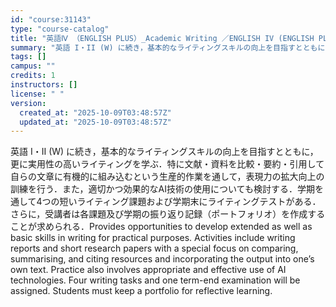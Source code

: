 ```yaml
---
id: "course:31143"
type: "course-catalog"
title: "英語Ⅳ （ENGLISH PLUS）_Academic Writing ／ENGLISH IV (ENGLISH PLUS)"
summary: "英語 I・II (W) に続き，基本的なライティングスキルの向上を目指すとともに，更に実用性の高いライティングを学ぶ．特に文献・資料を比較・要約・引用して自らの文章に有機的に組み込むという生産的作業を通して，表現力の拡大向上の訓練を行う．ま…"
tags: []
campus: ""
credits: 1
instructors: []
license: " "
version:
  created_at: "2025-10-09T03:48:57Z"
  updated_at: "2025-10-09T03:48:57Z"
---
```


英語 I・II (W) に続き，基本的なライティングスキルの向上を目指すとともに，更に実用性の高いライティングを学ぶ．特に文献・資料を比較・要約・引用して自らの文章に有機的に組み込むという生産的作業を通して，表現力の拡大向上の訓練を行う．また，適切かつ効果的なAI技術の使用についても検討する．学期を通して4つの短いライティング課題および学期末にライティングテストがある．さらに，受講者は各課題及び学期の振り返り記録（ポートフォリオ）を作成することが求められる．Provides opportunities to develop extended as well as basic skills in writing for practical purposes. Activities include writing reports and short research papers with a special focus on comparing, summarising, and citing resources and incorporating the output into one’s own text. Practice also involves appropriate and effective use of AI technologies. Four writing tasks and one term-end examination will be assigned. Students must keep a portfolio for reflective learning.
